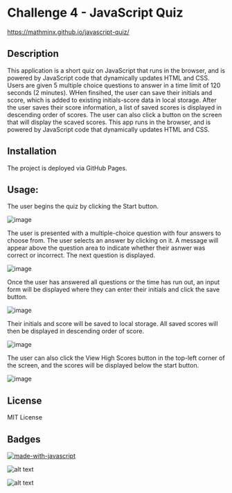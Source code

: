 # Challenge 4 - JavaScript Quiz

https://mathminx.github.io/javascript-quiz/

## Description
This application is a short quiz on JavaScript that runs in the browser, and is powered by JavaScript code that dynamically updates HTML and CSS. Users are given 5 multiple choice questions to answer in a time limit of 120 seconds (2 minutes). WHen finsihed, the user can save their initials and score, which is added to existing initials-score data in local storage. After the user saves their score information, a list of saved scores is displayed in descending order of scores. The user can also click a button on the screen that will display the scaved scores. This app runs in the browser, and is powered by JavaScript code that dynamically updates HTML and CSS. 

## Installation
The project is deployed via GitHub Pages.

## Usage:

The user begins the quiz by clicking the Start button.

![image](https://user-images.githubusercontent.com/122234007/220697425-ed5e8079-41e1-414a-9456-94d57034e042.png)



The user is presented with a multiple-choice question with four answers to choose from. The user selects an answer by clicking on it. A message will appear above the question area to indicate whether their asnwer was correct or incorrect. The next question is displayed.

![image](https://user-images.githubusercontent.com/122234007/220697610-d1385cd9-bcd8-4f8f-b0ec-b8c064bafab5.png)



Once the user has answered all questions or the time has run out, an input form will be displayed where they can enter their initials and click the save button. 

![image](https://user-images.githubusercontent.com/122234007/220700690-b9f776e8-ef8f-40e8-98b8-86038afb7439.png)



Their initials and score will be saved to local storage. All saved scores will then be displayed in descending order of score.

![image](https://user-images.githubusercontent.com/122234007/220700837-1df4fe0a-5d1d-48ac-8adb-200c47c5148b.png)



The user can also click the View High Scores button in the top-left corner of the screen, and the scores will be displayed below the start button.

![image](https://user-images.githubusercontent.com/122234007/220704601-601cac39-9bb6-4ed3-b40d-4a491375e7b9.png)


## License

MIT License

## Badges

[![made-with-javascript](https://img.shields.io/badge/Made%20with-JavaScript-1f425f.svg)](https://www.javascript.com)

![alt text](https://img.shields.io/badge/HTML-239120?style=for-the-badge&logo=html5&logoColor=white)

![alt text]( https://img.shields.io/badge/CSS-239120?&style=for-the-badge&logo=css3&logoColor=white)


